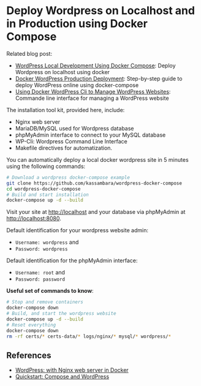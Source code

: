 
<!-- README.md is generated from README.Rmd. Please edit that file -->

# Deploy Wordpress on Localhost and in Production using Docker Compose

Related blog post:

  - [WordPress Local Development Using Docker
    Compose](https://www.datanovia.com/en/lessons/wordpress-local-development-using-docker-compose/):
    Deploy Wordpress on localhost using docker
  - [Docker WordPress Production
    Deployment](https://www.datanovia.com/en/lessons/docker-wordpress-production-deployment/):
    Step-by-step guide to deploy WordPress online using docker-compose
  - [Using Docker WordPress Cli to Manage WordPress
    Websites](https://www.datanovia.com/en/lessons/using-docker-wordpress-cli-to-manage-wordpress-websites/):
    Commande line interface for managing a WordPress website

The installation tool kit, provided here, include:

  - Nginx web server
  - MariaDB/MySQL used for Wordpress database
  - phpMyAdmin interface to connect to your MySQL database
  - WP-Cli: Wordpress Command Line Interface
  - Makefile directives for automatization.

You can automatically deploy a local docker wordpress site in 5 minutes
using the following commands:

``` bash
# Download a wordpress docker-compose example
git clone https://github.com/kassambara/wordpress-docker-compose
cd wordpress-docker-compose
# Build and start installation
docker-compose up -d --build
```

Visit your site at <http://localhost> and your database via phpMyAdmin
at <http://localhost:8080>.

Default identification for your wordpress website admin:

  - `Username: wordpress` and
  - `Password: wordpress`

Default identification for the phpMyAdmin interface:

  - `Username: root` and
  - `Password: password`

**Useful set of commands to know**:

``` bash
# Stop and remove containers
docker-compose down
# Build, and start the wordpress website
docker-compose up -d --build
# Reset everything
docker-compose down
rm -rf certs/* certs-data/* logs/nginx/* mysql/* wordpress/*
```

## References

  - [WordPress: with Nginx web server in
    Docker](https://github.com/mjstealey/wordpress-nginx-docker)
  - [Quickstart: Compose and
    WordPress](https://docs.docker.com/compose/wordpress/)
